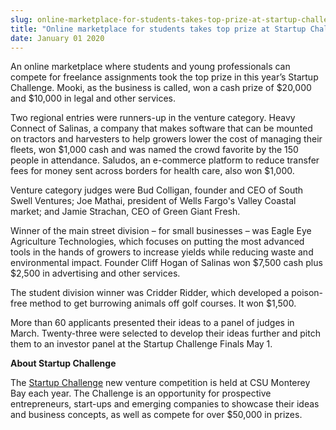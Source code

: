 ```yaml
---
slug: online-marketplace-for-students-takes-top-prize-at-startup-challenge
title: "Online marketplace for students takes top prize at Startup Challenge"
date: January 01 2020
---
```


 
<p>
  An online marketplace where students and young professionals can compete for
  freelance assignments took the top prize in this year’s Startup Challenge.
  Mooki, as the business is called, won a cash prize of $20,000 and $10,000 in
  legal and other services.
</p>
<p>
  Two regional entries were runners&#45;up in the venture category. Heavy
  Connect of Salinas, a company that makes software that can be mounted on
  tractors and harvesters to help growers lower the cost of managing their
  fleets, won $1,000 cash and was named the crowd favorite by the 150 people in
  attendance. Saludos, an e&#45;commerce platform to reduce transfer fees for
  money sent across borders for health care, also won $1,000.
</p>
<p>
  Venture category judges were Bud Colligan, founder and CEO of South Swell
  Ventures; Joe Mathai, president of Wells Fargo's Valley Coastal market; and
  Jamie Strachan, CEO of Green Giant Fresh.
</p>
<p>
  Winner of the main street division – for small businesses – was Eagle Eye
  Agriculture Technologies, which focuses on putting the most advanced tools in
  the hands of growers to increase yields while reducing waste and environmental
  impact. Founder Cliff Hogan of Salinas won $7,500 cash plus $2,500 in
  advertising and other services.
</p>
<p>
  The student division winner was Cridder Ridder, which developed a
  poison&#45;free method to get burrowing animals off golf courses. It won
  $1,500.
</p>
<p>
  More than 60 applicants presented their ideas to a panel of judges in March.
  Twenty&#45;three were selected to develop their ideas further and pitch them
  to an investor panel at the Startup Challenge Finals May 1.
</p>
<p><strong>About Startup Challenge</strong></p>
<p>
  The <a href="www.thestartupchallenge.org.">Startup Challenge</a> new venture
  competition is held at CSU Monterey Bay each year. The Challenge is an
  opportunity for prospective entrepreneurs, start&#45;ups and emerging
  companies to showcase their ideas and business concepts, as well as compete
  for over $50,000 in prizes.
</p>
 
